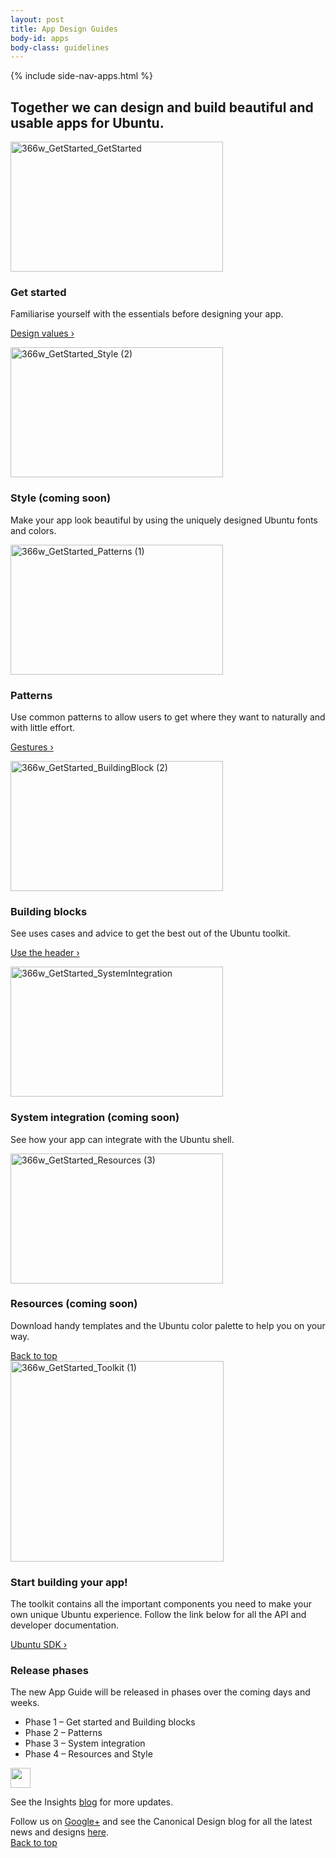 ```yaml
---
layout: post
title: App Design Guides
body-id: apps
body-class: guidelines
---
```


{% include side-nav-apps.html %}

<div id="loop-guidelines" class="ten-col last-col">
  <section class="row no-padding-top no-padding-right no-padding-left">
  <div class="ten-col">
  <h2>Together we can design and build beautiful and usable apps for Ubuntu.</h2>
</div>
  <div class="five-col">
  <img src="https://assets.ubuntu.com/v1/64e57393-366w_GetStarted_GetStarted.png" alt="366w_GetStarted_GetStarted" width="340" height="208">
  <p>
</p>
  <h3>Get started</h3>
  <p>Familiarise yourself with the essentials before designing your app.</p>
  <p>
  <a title="Design vision" href="/apps/get-started/design-values">Design values&nbsp;&rsaquo;</a>
</p>
</div>
  <div class="five-col last-col">
  <img class="alignnone size-full" src="https://assets.ubuntu.com/v1/6778c396-366w_GetStarted_Style-2.png" alt="366w_GetStarted_Style (2)" width="340" height="208">
  <p>
</p>
  <h3>Style (coming soon)</h3>
  <p>Make your app look beautiful by using the uniquely designed Ubuntu fonts and colors.</p>
</div>
  <div class="five-col">
  <p>
  <img src="https://assets.ubuntu.com/v1/5c84202e-366w_GetStarted_Patterns-1.png" alt="366w_GetStarted_Patterns (1)" width="340" height="208">
</p>
  <h3>Patterns</h3>
  <p>Use common patterns to allow users to get where they want to naturally and with little effort.</p>
  <p>
  <a title="Design vision" href="http://design.ubuntu.com/apps/patterns/gestures">Gestures&nbsp;&rsaquo;</a>
</p>
</div>
  <div class="five-col last-col">
  <p>
  <img src="https://assets.ubuntu.com/v1/33684f26-366w_GetStarted_BuildingBlock-2.png" alt="366w_GetStarted_BuildingBlock (2)" width="340" height="208">
</p>
  <h3>Building blocks</h3>
  <p>See uses cases and advice to get the best out of the Ubuntu toolkit.</p>
  <p>
  <a href="/apps/building-blocks/header">Use the header&nbsp;&rsaquo;</a>
</p>
</div>
  <div class="five-col">
  <p>
  <img src="https://assets.ubuntu.com/v1/9ba06b63-366w_GetStarted_SystemIntegration.png" alt="366w_GetStarted_SystemIntegration" width="340" height="208">
</p>
  <h3>System integration (coming soon)</h3>
  <p>See how your app can integrate with the Ubuntu shell.</p>
</div>
  <div class="five-col last-col">
  <p>
  <img src="https://assets.ubuntu.com/v1/e957ad68-366w_GetStarted_Resources-3.png" alt="366w_GetStarted_Resources (3)" width="340" height="208">
</p>
  <h3>Resources (coming soon)</h3>
  <p>Download handy templates and the Ubuntu color palette to help you on your way.</p>
</div>
</section>
  <section class="row no-padding-right no-padding-left">
  <div class="link-top not-for-small">
  <a href="apps#">Back to top</a>
</div>
  <div class="five-col">
  <img src="https://assets.ubuntu.com/v1/2b587228-366w_GetStarted_Toolkit-1.png" alt="366w_GetStarted_Toolkit (1)" width="341" height="321">
</div>
  <div class="five-col last-col">
  <h3>Start building your app!</h3>
  <p>The toolkit contains all the important components you need to make your own unique Ubuntu experience. Follow the link below for all the API and developer documentation.</p>
  <p>
  <a href="http://developer.ubuntu.com/apps/sdk/"> Ubuntu SDK&nbsp;&rsaquo;</a>
</p>
</div>
  <div class="ten-col">
  <h3>Release phases</h3>
  <p>The new App Guide will be released in phases over the coming days and weeks.</p>
  <ul>
  <li>Phase 1 – Get started and Building blocks</li>
  <li>Phase 2 – Patterns</li>
  <li>Phase 3 – System integration</li>
  <li>Phase 4 – Resources and Style</li>
</ul>
  <div class="ten-col box-grey vertical-align vertical-align--image-left">
  <p><img class="vertical-align__image" src="https://assets.ubuntu.com/v1/e9f11635-information-link.png" alt="" width="32" height="32"></p>
  <div class="vertical-align__content">
See the Insights <a href="https://insights.ubuntu.com/">blog</a> for more updates.<p>
</p></div>
</div>
  <div class="ten-col">
Follow us on <a class="external" title="Ubuntu Developers Google Plus" href="https://plus.google.com/communities/111350780270925540549">Google+</a> and see the Canonical Design blog for all the latest news and designs <a href="https://design.canonical.com/">here</a>.
</div>
</div>
</section>
  <section class="row no-padding-right no-padding-left no-border no-padding-bottom">
  <div class="link-top not-for-small">
  <a href="apps#">Back to top</a>
</div>
</section>
</div>

<!--

<div class="three-col last-col">
  <p>
</p>
  <div id="section-menu">
</div>
</div>

-->

